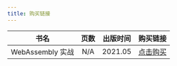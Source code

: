 ```yaml
---
title: 购买链接
---
```


|       书名       | 页数 | 出版时间 |                       购买链接                        |
| :--------------: | :--: | :------: | :---------------------------------------------------: |
| WebAssembly 实战 | N/A  | 2021.05  | [点击购买](http://product.dangdang.com/29237565.html) |
